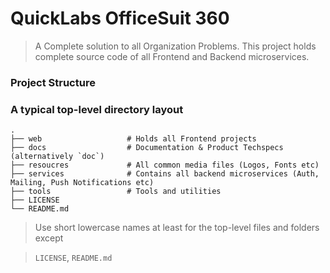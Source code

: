 QuickLabs OfficeSuit 360
========================
> A Complete solution to all Organization Problems. This project holds complete source code of all Frontend and Backend microservices.

### Project Structure

### A typical top-level directory layout

    .
    ├── web                   # Holds all Frontend projects
    ├── docs                  # Documentation & Product Techspecs (alternatively `doc`)
    ├── resoucres             # All common media files (Logos, Fonts etc)
    ├── services              # Contains all backend microservices (Auth, Mailing, Push Notifications etc)
    ├── tools                 # Tools and utilities
    ├── LICENSE
    └── README.md

> Use short lowercase names at least for the top-level files and folders except

> `LICENSE`, `README.md`

